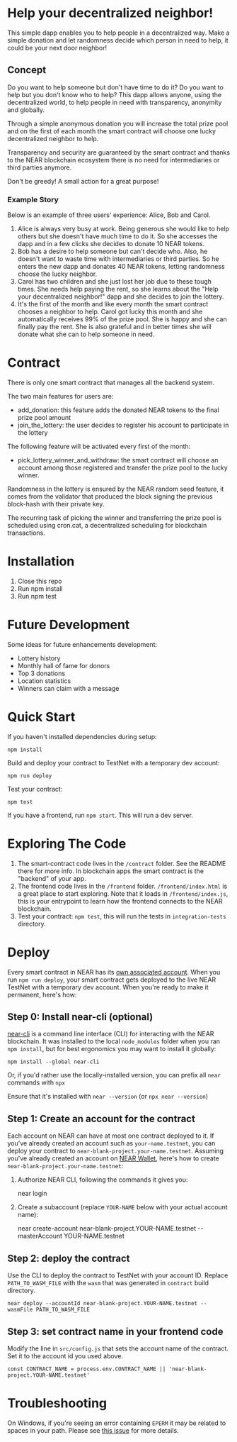 Help your decentralized neighbor!
==================

This simple dapp enables you to help people in a decentralized way. Make a simple donation and let randomness decide which person in need to help, it could be your next door neighbor!


Concept
-------------------------------------

Do you want to help someone but don't have time to do it? Do you want to help but you don't know who to help?
This dapp allows anyone, using the decentralized world, to help people in need with transparency, anonymity and globally.

Through a simple anonymous donation you will increase the total prize pool and on the first of each month the smart contract will choose one lucky decentralized neighbor to help.

Transparency and security are guaranteed by the smart contract and thanks to the NEAR blockchain ecosystem there is no need for intermediaries or third parties anymore.

Don't be greedy! A small action for a great purpose!

### Example Story

Below is an example of three users' experience: Alice, Bob and Carol.
1. Alice is always very busy at work. Being generous she would like to help others but she doesn't have much time to do it. So she accesses the dapp and in a few clicks she decides to donate 10 NEAR tokens.
2. Bob has a desire to help someone but can't decide who. Also, he doesn't want to waste time with intermediaries or third parties. So he enters the new dapp and donates 40 NEAR tokens, letting randomness choose the lucky neighbor.
3. Carol has two children and she just lost her job due to these tough times. She needs help paying the rent, so she learns about the "Help your decentralized neighbor!" dapp and she decides to join the lottery.
4. It's the first of the month and like every month the smart contract chooses a neighbor to help. Carol got lucky this month and she automatically receives 99% of the prize pool. She is happy and she can finally pay the rent. She is also grateful and in better times she will donate what she can to help someone in need.


Contract
==================

There is only one smart contract that manages all the backend system.

The two main features for users are:
- add_donation: this feature adds the donated NEAR tokens to the final prize pool amount
- join_the_lottery: the user decides to register his account to participate in the lottery

The following feature will be activated every first of the month:
- pick_lottery_winner_and_withdraw: the smart contract will choose an account among those registered and transfer the prize pool to the lucky winner.

Randomness in the lottery is ensured by the NEAR random seed feature, it comes from the validator that produced the block signing the previous block-hash with their private key.

The recurring task of picking the winner and transferring the prize pool is scheduled using cron.cat, a decentralized scheduling for blockchain transactions.


Installation
==================
1. Close this repo
2. Run npm install
3. Run npm test


Future Development
==================
Some ideas for future enhancements development:
- Lottery history
- Monthly hall of fame for donors
- Top 3 donations
- Location statistics
- Winners can claim with a message


Quick Start
===========

If you haven't installed dependencies during setup:

    npm install


Build and deploy your contract to TestNet with a temporary dev account:

    npm run deploy

Test your contract:

    npm test

If you have a frontend, run `npm start`. This will run a dev server.


Exploring The Code
==================

1. The smart-contract code lives in the `/contract` folder. See the README there for
   more info. In blockchain apps the smart contract is the "backend" of your app.
2. The frontend code lives in the `/frontend` folder. `/frontend/index.html` is a great
   place to start exploring. Note that it loads in `/frontend/index.js`,
   this is your entrypoint to learn how the frontend connects to the NEAR blockchain.
3. Test your contract: `npm test`, this will run the tests in `integration-tests` directory.


Deploy
======

Every smart contract in NEAR has its [own associated account][NEAR accounts]. 
When you run `npm run deploy`, your smart contract gets deployed to the live NEAR TestNet with a temporary dev account.
When you're ready to make it permanent, here's how:


Step 0: Install near-cli (optional)
-------------------------------------

[near-cli] is a command line interface (CLI) for interacting with the NEAR blockchain. It was installed to the local `node_modules` folder when you ran `npm install`, but for best ergonomics you may want to install it globally:

    npm install --global near-cli

Or, if you'd rather use the locally-installed version, you can prefix all `near` commands with `npx`

Ensure that it's installed with `near --version` (or `npx near --version`)


Step 1: Create an account for the contract
------------------------------------------

Each account on NEAR can have at most one contract deployed to it. If you've already created an account such as `your-name.testnet`, you can deploy your contract to `near-blank-project.your-name.testnet`. Assuming you've already created an account on [NEAR Wallet], here's how to create `near-blank-project.your-name.testnet`:

1. Authorize NEAR CLI, following the commands it gives you:

      near login

2. Create a subaccount (replace `YOUR-NAME` below with your actual account name):

      near create-account near-blank-project.YOUR-NAME.testnet --masterAccount YOUR-NAME.testnet

Step 2: deploy the contract
---------------------------

Use the CLI to deploy the contract to TestNet with your account ID.
Replace `PATH_TO_WASM_FILE` with the `wasm` that was generated in `contract` build directory.

    near deploy --accountId near-blank-project.YOUR-NAME.testnet --wasmFile PATH_TO_WASM_FILE


Step 3: set contract name in your frontend code
-----------------------------------------------

Modify the line in `src/config.js` that sets the account name of the contract. Set it to the account id you used above.

    const CONTRACT_NAME = process.env.CONTRACT_NAME || 'near-blank-project.YOUR-NAME.testnet'



Troubleshooting
===============

On Windows, if you're seeing an error containing `EPERM` it may be related to spaces in your path. Please see [this issue](https://github.com/zkat/npx/issues/209) for more details.


  [create-near-app]: https://github.com/near/create-near-app
  [Node.js]: https://nodejs.org/en/download/package-manager/
  [jest]: https://jestjs.io/
  [NEAR accounts]: https://docs.near.org/concepts/basics/account
  [NEAR Wallet]: https://wallet.testnet.near.org/
  [near-cli]: https://github.com/near/near-cli
  [gh-pages]: https://github.com/tschaub/gh-pages
